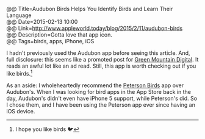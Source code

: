 @@ Title=Audubon Birds Helps You Identify Birds and Learn Their Language  
@@ Date=2015-02-13 10:00  
@@ Link=http://www.appleworld.today/blog/2015/2/11/audubon-birds  
@@ Description=Gotta love that app icon.  
@@ Tags=birds, apps, iPhone, iOS  

I hadn't previously used the Audubon app before seeing this article. And, full disclosure: this seems like a promoted post for [Green Mountain Digital][natureshare]. It reads an awful lot like an ad read. Still, this app is worth checking out if you like birds.[^br]

As an aside: I wholeheartedly recommend the [Peterson Birds][apple] app over Audubon's. When I was looking for bird apps in the App Store back in the day, Audubon's didn't even have iPhone 5 support, while Peterson's did. So I chose them, and I have been using the Peterson app ever since having an iOS device.

[^br]: I hope you like birds 🐦

[apple]: https://itunes.apple.com/us/app/id407825684?at=1l3vx9s
[natureshare]: http://www.natureshare.com/